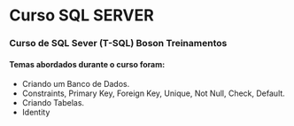 # Curso SQL SERVER
### Curso de SQL Sever (T-SQL) Boson Treinamentos
#### Temas abordados durante o curso foram:
- Criando um Banco de Dados.
- Constraints, Primary Key, Foreign Key, Unique, Not Null, Check, Default.
- Criando Tabelas.
- Identity
